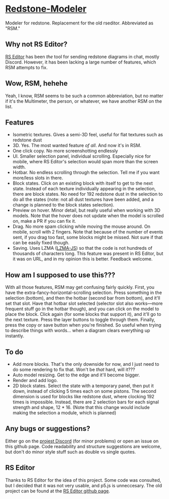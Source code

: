 # [Redstone-Modeler](https://undecentions.github.io/Redstone-Modeler)
Modeler for redstone. Replacement for the old rseditor. Abbreviated as "RSM."

## Why not RS Editor?
[RS Editor](https://github.com/11-90-an/rseditor) has been *the* tool for sending redstone diagrams in chat, mostly Discord. However, it has been lacking a large number of features, which RSM attempts to fix.

## Wow, RSM, hehehe
Yeah, I know, RSM seems to be such a common abbreviation, but no matter if it's the Multimeter, the person, or whatever, we have another RSM on the list.

## Features
- Isometric textures. Gives a semi-3D feel, useful for flat textures such as redstone dust
- 3D. Yes. The most wanted feature *of all*. And now it's in RSM.
- One click copy. No more screenshotting endlessly
- UI. Smaller selection panel, individual scrolling. Especially nice for mobile, where RS Editor's selection would span more than the screen width.
- Hotbar. No endless scrolling through the selection. Tell me if you want more/less slots in there.
- Block states. Click on an existing block with itself to get to the next state. Instead of each texture individually appearing in the selection, there are block states. No need for 192 redstone dust in the selection to do all the states (note: not all dust textures have been added, and a change is planned to the block states selection).
- Preview on hover. Minor detail, but really useful when working with 3D models. Note that the hover does not update when the model is scrolled on, make a PR if you can fix it.
- Drag. No more spam clicking while moving the mouse around. On mobile, scroll with 2 fingers. Note that because of the number of events sent, if you drag too fast, some blocks might be missed. Not sure if that can be easily fixed though.
- Saving. Uses LZMA ([LZMA-JS](https://github.com/LZMA-JS/LZMA-JS)) so that the code is not hundreds of thousands of characters long. This feature was present in RS Editor, but it was on URL, and in my opinion this is better. Feedback welcome.

## How am I supposed to use this???
With all those features, RSM may get confusing fairly quickly. First, you have the extra-fancy-horizontal-scrolling selection. Press something in the selection (bottom), and then the hotbar (second bar from bottom), and it'll set that slot. Have that hotbar slot selected (selector slot also works&mdash;more frequent stuff go in the hotbar though), and you can click on the model to place the block. Click again (for some blocks that support it), and it'll go to the next texture. Press the layer buttons to toggle through them. Finally, press the copy or save button when you're finished. So useful when trying to describe things with words&hellip; when a diagram clears everything up instantly.

## To do
- Add more blocks. That's the only downside for now, and I just need to do some rendering to fix that. Won't be *that* hard, will it???
- Auto model resizing. Get to the edge and it'll become bigger.
- Render and add logo.
- 2D block states. Select the state with a temporary panel, then put it down, instead of clicking 5 times each on some pistons. The second dimension is used for blocks like redstone dust, where clocking 192 times is impossible. Instead, there are 2 selection bars for each signal strength and shape, 12 * 16. (Note that this change would include making the selection a module, which is planned)

## Any bugs or suggestions?
Either go on the [projest Discord](https://discord.gg/2Qndd5v6JF) (for minor problems) or open an issue on this github page. Code readability and structure suggestions are welcome, but don't do minor style stuff such as double vs single quotes.

## RS Editor
Thanks to RS Editor for the idea of this project. Some code was consulted, but I decided that it was not very usable, and p5.js is unneccesary. The old project can be found at the [RS Editor github page](https://github.com/11-90-an/rseditor).

